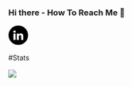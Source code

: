 ### Hi there - How To Reach Me 👋

<a href = "https://www.linkedin.com/in/adriana-giol-4a4b3b154/">
  <img src = "Logo/linkedin.png" width = "auto" height="40px"/>
</a>

#Stats

<a href = "https://github.com/Adriana-Giol?tab=repositories">
  <img src = "https://github-readme-stats.vercel.app/api/top-langs/?
              username=Adriana-Giol&langs_count=10theme=dark&layout=compact&card_width=270" align = "center"/>
<!--
**Adriana-Giol/Adriana-Giol** is a ✨ _special_ ✨ repository because its `README.md` (this file) appears on your GitHub profile.


-->
